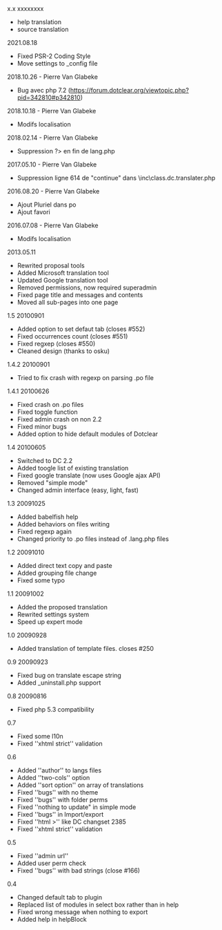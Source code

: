 x.x xxxxxxxx
 - help translation
 - source translation

2021.08.18
 * Fixed PSR-2 Coding Style
 * Move settings to _config file

2018.10.26 - Pierre Van Glabeke
 * Bug avec php 7.2 (https://forum.dotclear.org/viewtopic.php?pid=342810#p342810)

2018.10.18 - Pierre Van Glabeke
 * Modifs localisation

2018.02.14 - Pierre Van Glabeke
 * Suppression ?> en fin de lang.php

2017.05.10 - Pierre Van Glabeke
 * Suppression ligne 614 de "continue" dans \inc\class.dc.translater.php

2016.08.20 - Pierre Van Glabeke
 * Ajout Pluriel dans po
 * Ajout favori

2016.07.08 - Pierre Van Glabeke
 * Modifs localisation

2013.05.11
 * Rewrited proposal tools
 * Added Microsoft translation tool
 * Updated Google translation tool
 * Removed permissions, now required superadmin
 * Fixed page title and messages and contents
 * Moved all sub-pages into one page

1.5 20100901
 * Added option to set defaut tab (closes #552)
 * Fixed occurrences count (closes #551)
 * Fixed regxep (closes #550)
 * Cleaned design (thanks to osku)

1.4.2 20100901
 * Tried to fix crash with regexp on parsing .po file

1.4.1 20100626
 * Fixed crash on .po files
 * Fixed toggle function
 * Fixed admin crash on non 2.2
 * Fixed minor bugs
 * Added option to hide default modules of Dotclear

1.4 20100605
 * Switched to DC 2.2
 * Added toogle list of existing translation
 * Fixed google translate (now uses Google ajax API)
 * Removed "simple mode"
 * Changed admin interface (easy, light, fast)

1.3 20091025
 * Added babelfish help
 * Added behaviors on files writing
 * Fixed regexp again
 * Changed priority to .po files instead of .lang.php files

1.2 20091010
 * Added direct text copy and paste
 * Added grouping file change
 * Fixed some typo

1.1 20091002
 * Added the proposed translation 
 * Rewrited settings system
 * Speed up expert mode

1.0 20090928
 * Added translation of template files. closes #250

0.9 20090923
 * Fixed bug on translate escape string
 * Added _uninstall.php support

0.8 20090816
 * Fixed php 5.3 compatibility

0.7
 * Fixed some l10n
 * Fixed ''xhtml strict'' validation

0.6
 * Added ''author'' to langs files
 * Added ''two-cols'' option
 * Added ''sort option'' on array of translations
 * Fixed ''bugs'' with no theme
 * Fixed ''bugs'' with folder perms
 * Fixed ''nothing to update" in simple mode
 * Fixed ''bugs'' in Import/export
 * Fixed ''html &gt;'' like DC changset 2385
 * Fixed ''xhtml strict'' validation

0.5
 * Fixed ''admin url''
 * Added user perm check
 * Fixed ''bugs'' with bad strings (close #166)

0.4
 * Changed default tab to plugin
 * Replaced list of modules in select box rather than in help
 * Fixed wrong message when nothing to export
 * Added help in helpBlock